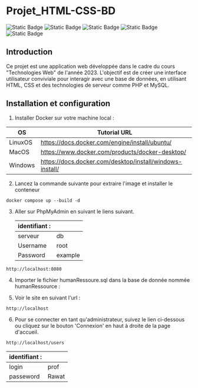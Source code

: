 # Projet_HTML-CSS-BD

![Static Badge](https://img.shields.io/badge/php-8.3-red.svg?logo=php&logoColor=fff&style=flat)
![Static Badge](https://img.shields.io/badge/mysql-latest-blue.svg?logo=mysql&logoColor=fff&style=flat)
![Static Badge](https://img.shields.io/badge/phpMyAdmin-latest-green.svg?logo=phpMyAdmin&logoColor=fff&style=flat)
![Static Badge](https://img.shields.io/badge/Bootstrap-5.3.2-blueviolet.svg?style=flat&logo=bootstrap&logoColor=white)
![Static Badge](https://img.shields.io/badge/Apache-latest-yellow.svg?style=flat&logo=Apache&logoColor=white)


## Introduction

Ce projet est une application web développée dans le cadre du cours "Technologies Web" de l'année 2023. L'objectif est de créer une interface utilisateur conviviale pour interagir avec une base de données, en utilisant HTML, CSS et des technologies de serveur comme PHP et MySQL.

## Installation et configuration

1. Installer Docker sur votre machine local :

| OS      | Tutorial URL                                    |
| ------- | ----------------------------------------------- |
| LinuxOS | https://docs.docker.com/engine/install/ubuntu/  |
| MacOS   | https://www.docker.com/products/docker-desktop/ |
| Windows | https://docs.docker.com/desktop/install/windows-install/     |

2.  Lancez la commande suivante pour extraire l'image et installer le conteneur

```
docker compose up --build -d
```

3.  Aller sur PhpMyAdmin en suivant le liens suivant.

    | identifiant : |         |
    | ------------- | ------- |
    | serveur       | db      |
    | Username      | root    |
    | Password      | example |



```
http://localhost:8080
```

4. Importer le fichier humanRessoure.sql dans la base de donnée nommée humanRessource :


5. Voir le site en suivant l'url :


```
http://localhost
```
6. Pour se connecter en tant qu'administrateur, suivez le lien ci-dessous ou cliquez sur le bouton 'Connexion' en haut à droite de la page d'accueil.
```
http://localhost/users
```
   | identifiant : |         |
   |---------------|---------|
   | login         | prof    |
   | passeword     | Rawat   |

